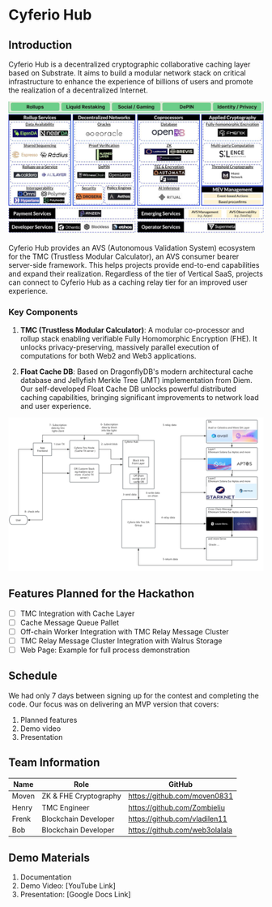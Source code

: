 # Cyferio Hub

## Introduction

Cyferio Hub is a decentralized cryptographic collaborative caching layer based on Substrate. It aims to build a modular network stack on critical infrastructure to enhance the experience of billions of users and promote the realization of a decentralized Internet.

![Cyferio Ecosystem](doc/ecosystem.png)

Cyferio Hub provides an AVS (Autonomous Validation System) ecosystem for the TMC (Trustless Modular Calculator), an AVS consumer bearer server-side framework. This helps projects provide end-to-end capabilities and expand their realization. Regardless of the tier of Vertical SaaS, projects can connect to Cyferio Hub as a caching relay tier for an improved user experience.

### Key Components

1. **TMC (Trustless Modular Calculator)**: A modular co-processor and rollup stack enabling verifiable Fully Homomorphic Encryption (FHE). It unlocks privacy-preserving, massively parallel execution of computations for both Web2 and Web3 applications.

2. **Float Cache DB**: Based on DragonflyDB's modern architectural cache database and Jellyfish Merkle Tree (JMT) implementation from Diem. Our self-developed Float Cache DB unlocks powerful distributed caching capabilities, bringing significant improvements to network load and user experience.

![Cyferio Architecture](doc/architect.png)

## Features Planned for the Hackathon

- [ ] TMC Integration with Cache Layer
- [ ] Cache Message Queue Pallet
- [ ] Off-chain Worker Integration with TMC Relay Message Cluster
- [ ] TMC Relay Message Cluster Integration with Walrus Storage
- [ ] Web Page: Example for full process demonstration

## Schedule

We had only 7 days between signing up for the contest and completing the code. Our focus was on delivering an MVP version that covers:

1. Planned features
2. Demo video
3. Presentation

## Team Information

| Name  | Role                   | GitHub                               |
|-------|------------------------|--------------------------------------|
| Moven | ZK & FHE Cryptography  | https://github.com/moven0831         |
| Henry | TMC Engineer           | https://github.com/Zombieliu         |
| Frenk | Blockchain Developer   | https://github.com/vladilen11        |
| Bob   | Blockchain Developer   | https://github.com/web3olalala       |

## Demo Materials

1. Documentation
2. Demo Video: [YouTube Link]
3. Presentation: [Google Docs Link]

